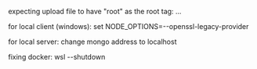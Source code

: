 expecting upload file to have "root" as the root tag:
<root>
    <row>
        ...

for local client (windows):
set NODE_OPTIONS=--openssl-legacy-provider

for local server:
change mongo address to localhost

fixing docker:
wsl --shutdown